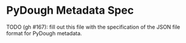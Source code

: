 # PyDough Metadata Spec

TODO (gh #167): fill out this file with the specification of the JSON file format for PyDough metadata.

